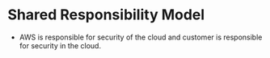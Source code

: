 # Shared Responsibility Model
- AWS is responsible for security of the cloud and customer is responsible for security in the cloud.
  
